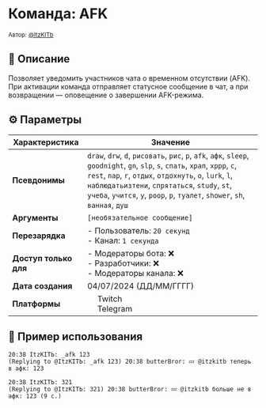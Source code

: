 # Команда: AFK
<sup>Автор: [@ItzKITb](https://twitch.tv/itzkitb)</sup>

## 📝 Описание
Позволяет уведомить участников чата о временном отсутствии (AFK). При активации команда отправляет статусное сообщение в чат, а при возвращении — оповещение о завершении AFK-режима.

## ⚙️ Параметры
| Характеристика        | Значение                     |
|-----------------------|------------------------------|
| **Псевдонимы**        | `draw`, `drw`, `d`, `рисовать`, `рис`, `р`, `afk`, `афк`, `sleep`, `goodnight`, `gn`, `slp`, `s`, `спать`, `храп`, `хррр`, `с`, `rest`, `nap`, `r`, `отдых`, `отдохнуть`, `о`, `lurk`, `l`, `наблюдатьизтени`, `спрятаться`, `study`, `st`, `учеба`, `учится`, `у`, `poop`, `p`, `туалет`, `shower`, `sh`, `ванная`, `душ` |
| **Аргументы**         | `[необязательное сообщение]` |
| **Перезарядка**       | - Пользователь: `20 секунд`<br>- Канал: `1 секунда` |
| **Доступ только для**            | - Модераторы бота: ❌<br>- Разработчики: ❌<br>- Модераторы канала: ❌ |
| **Дата создания**     | 04/07/2024 (ДД/ММ/ГГГГ)      |
| **Платформы**         | <img src="https://upload.wikimedia.org/wikipedia/commons/thumb/c/ce/Twitch_logo_2019.svg/512px-Twitch_logo_2019.svg.png" width="16"> Twitch<br><img src="https://upload.wikimedia.org/wikipedia/commons/thumb/8/83/Telegram_2019_Logo.svg/512px-Telegram_2019_Logo.svg.png" width="16"> Telegram |

## 💬 Пример использования
```
20:38 ItzKITЬ: _afk 123 
(Replying to @ItzKITЬ: _afk 123) 20:38 butterBror: 💤 @itzkitb теперь в афк: 123 

20:38 ItzKITЬ: 321 
(Replying to @ItzKITЬ: 321) 20:38 butterBror: 💤 @itzkitb больше не в афк: 123 (9 с.)
```